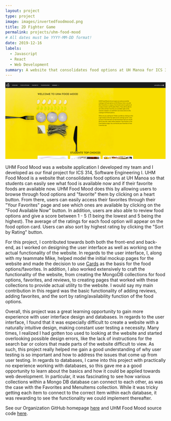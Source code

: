 ```yaml
---
layout: project
type: project
image: images/invertedfoodmood.png
title: 2D Fighter Game
permalink: projects/uhm-food-mood
# All dates must be YYYY-MM-DD format!
date: 2019-12-16
labels:
  - Javascript
  - React
  - Web Development
summary: A website that consolidates food options at UH Manoa for ICS 314.
---
```


<img class="ui medium right floated rounded image" src="../images/UHMFoodMood.PNG">

UHM Food Mood was a website application I developed my team and I developed as our final project for ICS 314, Software Engineering I. UHM Food Mood is a website that consolidates food options at UH Manoa so that students can easily see what food is available now and if their favorite foods are available now. UHM Food Mood does this by allowing users to browse through food options and "favorite" them by clicking on a heart button. From there, users can easily access their favorites through their "Your Favorites" page and see which ones are available by clicking on the "Food Available Now" button. In addition, users are also able to review food options and give a score between 1 - 5 (1 being the lowest and 5 being the highest). The average of the ratings for each food option will appear on the food option card. Users can also sort by highest rating by clicking the "Sort by Rating" button.

For this project, I contributed towards both both the front-end and back-end, as I worked on designing the user interface as well as working on the actual functionality of the website. In regards to the user interface, I, along with my teammate Mike, helped model the initial mockup pages for the website and made the decision to use <a href="https://react.semantic-ui.com/views/card/">Cards</a> as the basis for the food options/favorites. In addition, I also worked extensively to craft the functionality of the website, from creating the MongoDB collections for food options, favorites, and reviews, to creating pages that worked with these collections to provide actual utility to the website. I would say my main contribution in this regard was the basic functionality of adding reviews, adding favorites, and the sort by rating/availability function of the food options. 

Overall, this project was a great learning opportunity to gain more experience with user interface design and databases. In regards to the user interface, I found that it was especially difficult to create a website with a naturally intuitive design, making constant user testing a necessity. Many times, I realized I had gotten too used to looking at the website and started overlooking possible design errors, like the lack of instructions for the search bar or colors that made parts of the website difficult to view. As such, this project really helped me gain a good understanding of why user testing is so important and how to address the issues that come up from user testing. In regards to databases, I came into this project with practically no experience working with databases, so this gave me a a good opportunity to learn about the basics and how it could be applied towards web development. In particular, it was fascinating to see how various collections within a Mongo DB database can connect to each other, as was the case with the Favorites and MenuItems collection. While it was tricky getting each item to connect to the correct item within each database, it was rewarding to see the functionality we could implement thereafter.

See our Organization GitHub homepage <a href="https://uhm-food-mood.github.io/">here</a> and UHM Food Mood source code <a href="https://github.com/uhm-food-mood/uhm-food-mood">here</a>.
